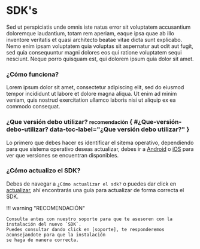# SDK's
Sed ut perspiciatis unde omnis iste natus error sit voluptatem accusantium doloremque laudantium, totam rem aperiam, eaque ipsa quae ab illo inventore veritatis et quasi architecto beatae vitae dicta sunt explicabo. Nemo enim ipsam voluptatem quia voluptas sit aspernatur aut odit aut fugit, sed quia consequuntur magni dolores eos qui ratione voluptatem sequi nesciunt. Neque porro quisquam est, qui dolorem ipsum quia dolor sit amet.

### ¿Cómo funciona?
Lorem ipsum dolor sit amet, consectetur adipiscing elit, sed do eiusmod tempor incididunt ut labore et dolore magna aliqua. Ut enim ad minim veniam, quis nostrud exercitation ullamco laboris nisi ut aliquip ex ea commodo consequat.
### ¿Que versión debo utilizar? <small>recomendación</small> { #¿Que-versión-debo-utilizar? data-toc-label="¿Que versión debo utilizar?" }
Lo primero que debes hacer es identificar el sitema operativo, dependiendo para que sistema operativo deseas actualizar, debes ir a [Android] o [iOS] para ver que versiones se encuentran disponibles.

### ¿Cómo actualizo el SDK?
Debes de navegar a `¿Cómo actualizar el sdk?` o puedes dar click en [actualizar], ahí encontrarás una guía para actualizar de forma correcta el SDK.

!!! warning "RECOMENDACIÓN"

    Consulta antes con nuestro soporte para que te asesoren con la instalación del nuevo `SDK`.
    Puedes consultar dando click en [soporte], te responderemos aconsejandote para que la instalación 
    se haga de manera correcta.

[Android]: android.md
[iOS]: ios.md
[actualizar]: upgrades/update-sdk.md
[soporte]: https://soporte.develsystems.com/